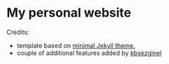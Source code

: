 # My personal website

Credits:
* template based on [minimal Jekyll theme.](https://github.com/pages-themes/minimal)
* couple of additional features added by [kbsezginel](https://kbsezginel.github.io/gh-pages-template/)
